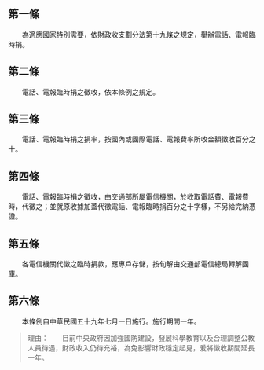 第一條 
-------
　　為適應國家特別需要，依財政收支劃分法第十九條之規定，舉辦電話、電報臨時捐。  


第二條 
-------
　　電話、電報臨時捐之徵收，依本條例之規定。  


第三條 
-------
　　電話、電報臨時捐之捐率，按國內或國際電話、電報費率所收金額徵收百分之十。  


第四條 
-------
　　電話、電報臨時捐之徵收，由交通部所屬電信機關，於收取電話費、電報費時，代徵之；並就原收據加蓋代徵電話、電報臨時捐百分之十字樣，不另給完納憑證。  


第五條 
-------
　　各電信機關代徵之臨時捐款，應專戶存儲，按旬解由交通部電信總局轉解國庫。  


第六條 
-------
　　本條例自中華民國五十九年七月一日施行。施行期間一年。  
> 理由：　　目前中央政府因加強國防建設，發展科學教育以及合理調整公教人員待遇，財政收入仍待充裕，為免影響財政穩定起見，爰將徵收期間延長一年。